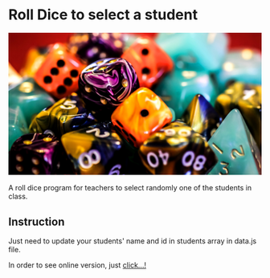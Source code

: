 # Roll Dice to select a student

![Roll Dice](./rolldice.jpg "Roll Dice")

A roll dice program for teachers to select randomly one of the students in class.

## Instruction

Just need to update your students' name and id in students array in data.js file.

In order to see online version, just [click...!](https://hsnakk.github.io/roll-dice/)
